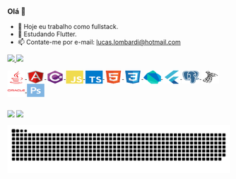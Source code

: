 ### Olá 👋

- 🔭 Hoje eu trabalho como fullstack.
- 🌱 Estudando Flutter.
- 📫 Contate-me por e-mail: lucas.lombardi@hotmail.com

 <div>
  <a href="https://github.com/Straknon">
  <img height="180em" src="https://github-readme-stats.vercel.app/api?username=Straknon&show_icons=true&theme=dracula&include_all_commits=true&count_private=true"/>
  <img height="180em" src="https://github-readme-stats.vercel.app/api/top-langs/?username=Straknon&layout=compact&langs_count=7&theme=dracula"/>
</div>
<div style="display: inline_block"><br>
  <img align="center" height="30" width="40" src="https://github.com/devicons/devicon/blob/00f02ef57fb7601fd1ddcc2fe6fe670fef3ae3e4/icons/java/java-plain.svg">
  <img align="center" height="30" width="40" src="https://github.com/devicons/devicon/blob/00f02ef57fb7601fd1ddcc2fe6fe670fef3ae3e4/icons/angularjs/angularjs-original.svg">
  <img align="center" height="30" width="40" src="https://raw.githubusercontent.com/devicons/devicon/master/icons/csharp/csharp-original.svg">
  <img align="center" height="30" width="40" src="https://raw.githubusercontent.com/devicons/devicon/master/icons/javascript/javascript-plain.svg">
  <img align="center" height="30" width="40" src="https://raw.githubusercontent.com/devicons/devicon/master/icons/typescript/typescript-plain.svg">
  <img align="center" height="30" width="40" src="https://raw.githubusercontent.com/devicons/devicon/master/icons/html5/html5-original.svg">
  <img align="center" height="30" width="40" src="https://raw.githubusercontent.com/devicons/devicon/master/icons/css3/css3-original.svg">
  <img align="center" height="30" width="40" src="https://github.com/devicons/devicon/blob/00f02ef57fb7601fd1ddcc2fe6fe670fef3ae3e4/icons/dart/dart-original.svg">
  <img align="center" height="30" width="40" src="https://github.com/devicons/devicon/blob/00f02ef57fb7601fd1ddcc2fe6fe670fef3ae3e4/icons/flutter/flutter-original.svg">
  <img align="center" height="30" width="40" src="https://github.com/devicons/devicon/blob/00f02ef57fb7601fd1ddcc2fe6fe670fef3ae3e4/icons/postgresql/postgresql-plain.svg">  
  <img align="center" height="30" width="40" src="https://github.com/devicons/devicon/blob/00f02ef57fb7601fd1ddcc2fe6fe670fef3ae3e4/icons/microsoftsqlserver/microsoftsqlserver-plain.svg">
  <img align="center" height="30" width="40" src="https://github.com/devicons/devicon/blob/00f02ef57fb7601fd1ddcc2fe6fe670fef3ae3e4/icons/oracle/oracle-original.svg">
  <img align="center" height="30" width="40" src="https://github.com/devicons/devicon/blob/00f02ef57fb7601fd1ddcc2fe6fe670fef3ae3e4/icons/photoshop/photoshop-plain.svg">
</div>
  
  ##
 
<div> 
  <a href="https://instagram.com/lucasvlombardi" target="_blank"><img src="https://img.shields.io/badge/-Instagram-%23E4405F?style=for-the-badge&logo=instagram&logoColor=white" target="_blank"></a>
  <a href="https://www.linkedin.com/in/lucas-v-lombardi-694b57176/" target="_blank"><img src="https://img.shields.io/badge/-LinkedIn-%230077B5?style=for-the-badge&logo=linkedin&logoColor=white" target="_blank"></a> 
 
  ![Snake animation](https://github.com/Straknon/Straknon/blob/output/github-contribution-grid-snake.svg)
 
</div>

